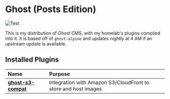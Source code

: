 # Ghost (Posts Edition)

![Test](https://img.shields.io/github/workflow/status/azuresrv/posts-ghost/Update%20From%20Upstream?logo=GitHub%20Actions&logoColor=white)

This is my distribution of Ghost CMS, with my homelab's plugins compiled into it. it is based off of `ghost:alpine` and updates nightly at 4 AM if an upstream update is available.

## Installed Plugins

|Name|Purpose|
|:-|:-|
|**[ghost-s3-compat]**|Integration with Amazon S3/CloudFront to store and host images|

[ghost-s3-compat]: https://github.com/spanishdict/ghost-s3-compat
